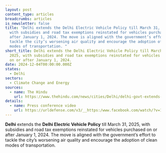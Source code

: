 ```yaml
---
layout: post
content_type: articles
breadcrumbs: articles
is_newsletter: false
title: "Delhi extends the Delhi Electric Vehicle Policy till March 31, 2025,
  with subsidies and road tax exemptions reinstated for vehicles purchased on or
  after January 1, 2024. The move is aligned with the government’s effort to
  tackle the city’s worsening air quality and encourage the adoption of clean
  modes of transportation. "
short_title: Delhi extends the Delhi Electric Vehicle Policy till March 31,
  2025, with subsidies and road tax exemptions reinstated for vehicles purchased
  on or after January 1, 2024.
date: 2024-12-04T00:00:00.000Z
states:
  - Delhi
sectors:
  - Climate Change and Energy
sources:
  - name: The Hindu
    url: https://www.thehindu.com/news/cities/Delhi/delhi-govt-extends-ev-policy-till-march-2025-revives-subsidies-tax-exemptions/article68924591.ece
details:
  - name: Press conference video
    url: https://urldefense.com/v3/__https:/www.facebook.com/watch/?v=1081555353675555__;!!KRhing!ZFX3P3eeVQmgevwttnVGhWvJjJMUzWru5N43IiK1qNtONTXIFv-V80acipp9tRGGUc4V8F2nYbaCihLOxuKx$
---
```

**Delhi** extends the **Delhi Electric Vehicle Policy** till March 31, 2025, with subsidies and road tax exemptions reinstated for vehicles purchased on or after January 1, 2024. The move is aligned with the government’s effort to tackle the city’s worsening air quality and encourage the adoption of clean modes of transportation.
